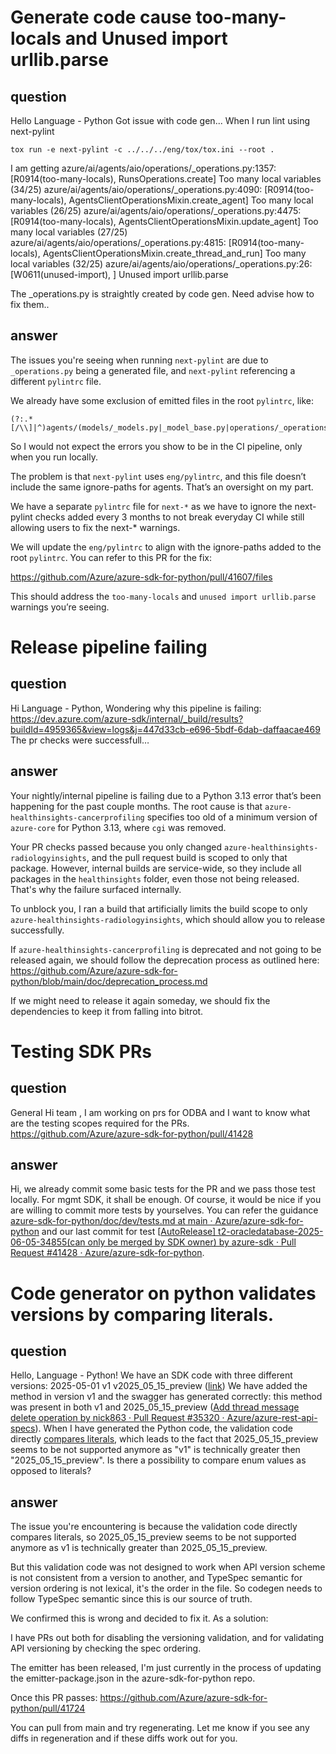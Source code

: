 # Generate code cause too-many-locals and Unused import urllib.parse

## question 
Hello Language - Python Got issue with code gen...   When I run lint using next-pylint
```
tox run -e next-pylint -c ../../../eng/tox/tox.ini --root .
```
I am getting
azure/ai/agents/aio/operations/_operations.py:1357: [R0914(too-many-locals), RunsOperations.create] Too many local variables (34/25)
azure/ai/agents/aio/operations/_operations.py:4090: [R0914(too-many-locals), AgentsClientOperationsMixin.create_agent] Too many local variables (26/25)
azure/ai/agents/aio/operations/_operations.py:4475: [R0914(too-many-locals), AgentsClientOperationsMixin.update_agent] Too many local variables (27/25)
azure/ai/agents/aio/operations/_operations.py:4815: [R0914(too-many-locals), AgentsClientOperationsMixin.create_thread_and_run] Too many local variables (32/25)
azure/ai/agents/aio/operations/_operations.py:26: [W0611(unused-import), ] Unused import urllib.parse
 
The _operations.py is straightly created by code gen.  Need advise how to fix them..

## answer
The issues you're seeing when running `next-pylint` are due to `_operations.py` being a generated file, and `next-pylint` referencing a different `pylintrc` file.

We already have some exclusion of emitted files in the root `pylintrc`, like:

```
(?:.*[/\\]|^)agents/(models/_models.py|_model_base.py|operations/_operations.py|aio/operations/_operations.py)$
```

So I would not expect the errors you show to be in the CI pipeline, only when you run locally.

The problem is that `next-pylint` uses `eng/pylintrc`, and this file doesn’t include the same ignore-paths for agents. That’s an oversight on my part.

We have a separate `pylintrc` file for `next-*` as we have to ignore the next- pylint checks added every 3 months to not break everyday CI while still allowing users to fix the next-* warnings.

We will update the `eng/pylintrc` to align with the ignore-paths added to the root `pylintrc`. You can refer to this PR for the fix:

https://github.com/Azure/azure-sdk-for-python/pull/41607/files

This should address the `too-many-locals` and `unused import urllib.parse` warnings you’re seeing.

# Release pipeline failing

## question 
Hi Language - Python,
Wondering why this pipeline is failing: https://dev.azure.com/azure-sdk/internal/_build/results?buildId=4959365&view=logs&j=447d33cb-e696-5bdf-6dab-daffaacae469
The pr checks were successfull…

## answer
Your nightly/internal pipeline is failing due to a Python 3.13 error that’s been happening for the past couple months. The root cause is that `azure-healthinsights-cancerprofiling` specifies too old of a minimum version of `azure-core` for Python 3.13, where `cgi` was removed.

Your PR checks passed because you only changed `azure-healthinsights-radiologyinsights`, and the pull request build is scoped to only that package. However, internal builds are service-wide, so they include all packages in the `healthinsights` folder, even those not being released. That's why the failure surfaced internally.

To unblock you, I ran a build that artificially limits the build scope to only `azure-healthinsights-radiologyinsights`, which should allow you to release successfully.

If `azure-healthinsights-cancerprofiling` is deprecated and not going to be released again, we should follow the deprecation process as outlined here:
https://github.com/Azure/azure-sdk-for-python/blob/main/doc/deprecation_process.md

If we might need to release it again someday, we should fix the dependencies to keep it from falling into bitrot.

# Testing SDK PRs

## question 
General Hi team , I am working on prs for ODBA and I want to know what are the testing scopes required for the PRs. 
https://github.com/Azure/azure-sdk-for-python/pull/41428

## answer
Hi, we already commit some basic tests for the PR and we pass those test locally. For mgmt SDK, it shall be enough. Of course, it would be nice if you are willing to commit more tests by yourselves. You can refer the guidance [azure-sdk-for-python/doc/dev/tests.md at main · Azure/azure-sdk-for-python](https://github.com/Azure/azure-sdk-for-python/blob/main/doc/dev/tests.md) and our last commit for test [[AutoRelease\] t2-oracledatabase-2025-06-05-34855(can only be merged by SDK owner) by azure-sdk · Pull Request #41428 · Azure/azure-sdk-for-python](https://github.com/Azure/azure-sdk-for-python/pull/41428/commits/fbcfd9783d2933d5c3258cdb3a30d032b20170cd).

# Code generator on python validates versions by comparing literals.

## question 
Hello, Language - Python!
We have an SDK code with three different versions:
2025-05-01
v1
v2025_05_15_preview ([link](https://github.com/Azure/azure-rest-api-specs/blob/87bd051c295d94fffa28a4fa6b18f8b4b71c50ec/specification/ai/Azure.AI.Agents/main.tsp#L47))
We have added the method in version v1 and the swagger has generated correctly: this method was present in both v1 and 2025_05_15_preview ([Add thread message delete operation by nick863 · Pull Request #35320 · Azure/azure-rest-api-specs](https://github.com/Azure/azure-rest-api-specs/pull/35320/files)). When I have generated the Python code, the validation code directly [compares literals](https://github.com/Azure/azure-sdk-for-python/blob/68f3822229eba94c3fb49a29b57b8f37c85845cf/sdk/ai/azure-ai-agents/azure/ai/agents/_validation.py#L24), which leads to the fact that 2025_05_15_preview seems to be not supported anymore as "v1" is technically greater then "2025_05_15_preview". Is there a possibility to compare enum values as opposed to literals?

## answer
The issue you're encountering is because the validation code directly compares literals, so 2025_05_15_preview seems to be not supported anymore as v1 is technically greater than 2025_05_15_preview.

But this validation code was not designed to work when API version scheme is not consistent from a version to another, and TypeSpec semantic for version ordering is not lexical, it's the order in the file. So codegen needs to follow TypeSpec semantic since this is our source of truth.

We confirmed this is wrong and decided to fix it. As a solution:

I have PRs out both for disabling the versioning validation, and for validating API versioning by checking the spec ordering.

The emitter has been released, I'm just currently in the process of updating the emitter-package.json in the azure-sdk-for-python repo.

Once this PR passes:
https://github.com/Azure/azure-sdk-for-python/pull/41724

You can pull from main and try regenerating. Let me know if you see any diffs in regeneration and if these diffs work out for you.
 